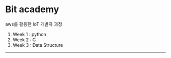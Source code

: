 # Bit academy
aws를 활용한 IoT 개발자 과정

1. Week 1 : python
2. Week 2 : C
3. Week 3 : Data Structure
---

